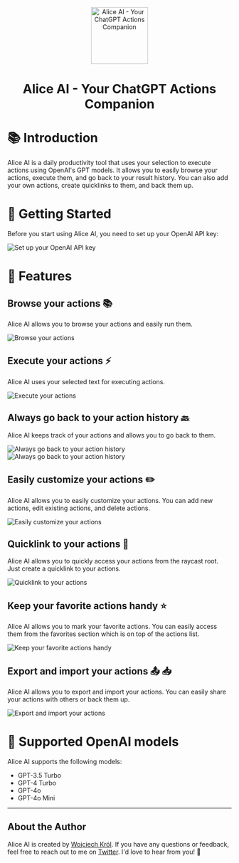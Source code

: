 <p align="center">
  <img src="https://github.com/wojciechkrol/alice-ai-raycast/raw/master/assets/icon.png" alt="Alice AI - Your ChatGPT Actions Companion" width="128">
</p>

<h1 align="center">Alice AI - Your ChatGPT Actions Companion</h1>

# 📚 Introduction

Alice AI is a daily productivity tool that uses your selection to execute actions using OpenAI's GPT models. It allows you to easily browse your actions, execute them, and go back to your result history. You can also add your own actions, create quicklinks to them, and back them up.

# 🚀 Getting Started

Before you start using Alice AI, you need to set up your OpenAI API key:

![Set up your OpenAI API key](https://github.com/wojciechkrol/alice-ai-raycast/raw/master/metadata/alice-ai-7.png)

# 🎉 Features

## Browse your actions 📚

Alice AI allows you to browse your actions and easily run them.

![Browse your actions](https://github.com/wojciechkrol/alice-ai-raycast/raw/master/metadata/alice-ai-1.png)

## Execute your actions ⚡️

Alice AI uses your selected text for executing actions.

![Execute your actions](https://github.com/wojciechkrol/alice-ai-raycast/raw/master/metadata/alice-ai-2.png)

## Always go back to your action history 🔙

Alice AI keeps track of your actions and allows you to go back to them.

![Always go back to your action history](https://github.com/wojciechkrol/alice-ai-raycast/raw/master/metadata/alice-ai-3.png)
![Always go back to your action history](https://github.com/wojciechkrol/alice-ai-raycast/raw/master/metadata/alice-ai-4.png)

## Easily customize your actions ✏️

Alice AI allows you to easily customize your actions. You can add new actions, edit existing actions, and delete actions.

![Easily customize your actions](https://github.com/wojciechkrol/alice-ai-raycast/raw/master/metadata/alice-ai-5.png)

## Quicklink to your actions 🔗

Alice AI allows you to quickly access your actions from the raycast root. Just create a quicklink to your actions.

![Quicklink to your actions](https://github.com/wojciechkrol/alice-ai-raycast/raw/master/metadata/alice-ai-6.png)

## Keep your favorite actions handy ⭐️

Alice AI allows you to mark your favorite actions. You can easily access them from the favorites section which is on top of the actions list.

![Keep your favorite actions handy](https://github.com/wojciechkrol/alice-ai-raycast/raw/master/metadata/alice-ai-9.png)

## Export and import your actions 📤 📥

Alice AI allows you to export and import your actions. You can easily share your actions with others or back them up.

![Export and import your actions](https://github.com/wojciechkrol/alice-ai-raycast/raw/master/metadata/alice-ai-8.png)

# 🚀 Supported OpenAI models

Alice AI supports the following models:
- GPT-3.5 Turbo
- GPT-4 Turbo
- GPT-4o
- GPT-4o Mini

---

## About the Author

Alice AI is created by [Wojciech Król](https://github.com/wojciechkrol). If you have any questions or feedback, feel free to reach out to me on [Twitter](https://twitter.com/_wojciechkrol). I'd love to hear from you! 🚀
